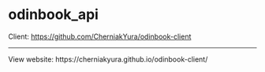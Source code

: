 # odinbook_api
Client: https://github.com/CherniakYura/odinbook-client
<hr/> 
View website: https://cherniakyura.github.io/odinbook-client/

